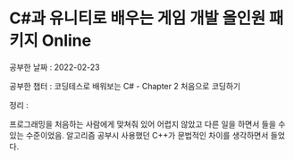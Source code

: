 # C#과 유니티로 배우는 게임 개발 올인원 패키지 Online   


공부한 날짜 : 2022-02-23

공부한 챕터 : 코딩테스로 배워보는 C# - Chapter 2 처음으로 코딩하기

정리 :

프로그래밍을 처음하는 사람에게 맞쳐줘 있어 어렵지 않았고 다른 일을 하면서 들을 수 있는 수준이었음.
알고리즘 공부시 사용했던 C++가 문법적인 차이를 생각하면서 들었다. 
